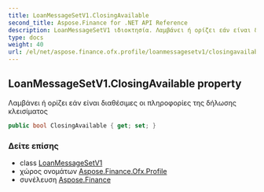 ```yaml
---
title: LoanMessageSetV1.ClosingAvailable
second_title: Aspose.Finance for .NET API Reference
description: LoanMessageSetV1 ιδιοκτησία. Λαμβάνει ή ορίζει εάν είναι διαθέσιμες οι πληροφορίες της δήλωσης κλεισίματος
type: docs
weight: 40
url: /el/net/aspose.finance.ofx.profile/loanmessagesetv1/closingavailable/
---
```

## LoanMessageSetV1.ClosingAvailable property

Λαμβάνει ή ορίζει εάν είναι διαθέσιμες οι πληροφορίες της δήλωσης κλεισίματος

```csharp
public bool ClosingAvailable { get; set; }
```

### Δείτε επίσης

* class [LoanMessageSetV1](../)
* χώρος ονομάτων [Aspose.Finance.Ofx.Profile](../../loanmessagesetv1/)
* συνέλευση [Aspose.Finance](../../../)


